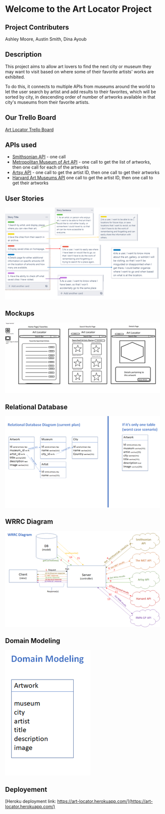 # Welcome to the Art Locator Project

## Project Contributers

Ashley Moore, Austin Smith, Dina Ayoub

## Description

This project aims to allow art lovers to find the next city or museum they may want to visit based on where some of their favorite artists' works are exhibited.

To do this, it connects to multiple APIs from museums around the world to let the user search by artist and add results to their favorites, which will be sorted by city, in descending order of number of artworks available in that city's museums from their favorite artists.

## Our Trello Board

[Art Locator Trello Board](https://trello.com/b/V0owyVX9/art-locator-app)

## APIs used

* [Smithsonian API](http://edan.si.edu/openaccess/apidocs/) - one call
* [Metropolitan Museum of Art API](https://metmuseum.github.io/) - one call to get the list of artworks, then one call for each of the artworks
* [Artsy API](https://developers.artsy.net/v2) - one call to get the artist ID, then one call to get their artworks
* [Harvard Art Museums API](https://github.com/harvardartmuseums/api-docs) one call to get the artist ID, then one call to get their artworks

## User Stories

![User Stories](public/assets/user_stories.png)

## Mockups

![Mockups](public/assets/mockups.png)

## Relational Database

![Relational Database Diagram](public/assets/Relational_database_diagram.png)

## WRRC Diagram

![Web Request Response Cycle](public/assets/WRRC_diagram.png)

## Domain Modeling

![Domain Modeling](public/assets/Domain_modeling.png)


## Deployement

[Heroku deployment link: https://art-locator.herokuapp.com/](https://art-locator.herokuapp.com/)